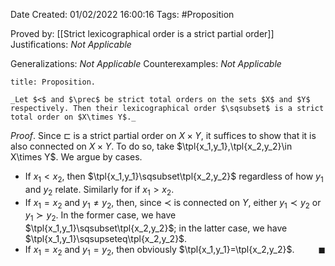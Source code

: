<div class="topSpace"></div>

Date Created: 01/02/2022 16:00:16
Tags: #Proposition

Proved by: [[Strict lexicographical order is a strict partial order]]
Justifications: _Not Applicable_

Generalizations: _Not Applicable_
Counterexamples: _Not Applicable_

``` ad-Proposition
title: Proposition.

_Let $<$ and $\prec$ be strict total orders on the sets $X$ and $Y$ respectively. Then their lexicographical order $\sqsubset$ is a strict total order on $X\times Y$._

```

_Proof_. Since $\sqsubset$ is a strict partial order on $X\times Y$, it suffices to show that it is also connected on $X\times Y$. To do so, take $\tpl{x_1,y_1},\tpl{x_2,y_2}\in X\times Y$. We argue by cases.
* If $x_1<x_2$, then $\tpl{x_1,y_1}\sqsubset\tpl{x_2,y_2}$ regardless of how $y_1$ and $y_2$ relate.  Similarly for if $x_1>x_2$.
* If $x_1=x_2$ and $y_1\neq y_2$, then, since $\prec$ is connected on $Y$, either $y_1\prec y_2$ or $y_1\succ y_2$. In the former case, we have $\tpl{x_1,y_1}\sqsubset\tpl{x_2,y_2}$; in the latter case, we have $\tpl{x_1,y_1}\sqsupseteq\tpl{x_2,y_2}$.
* If $x_1=x_2$ and $y_1=y_2$, then obviously $\tpl{x_1,y_1}=\tpl{x_2,y_2}$.<span style="float:right;">$\blacksquare$</span>
